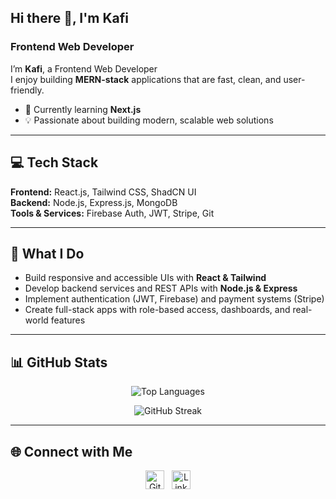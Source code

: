 ## Hi there 👋, I'm Kafi  
### Frontend Web Developer  

I’m **Kafi**, a Frontend Web Developer  
I enjoy building **MERN-stack** applications that are fast, clean, and user-friendly.  

- 🌱 Currently learning **Next.js**  
- 💡 Passionate about building modern, scalable web solutions  

---

## 💻 Tech Stack  

**Frontend:** React.js, Tailwind CSS, ShadCN UI  
**Backend:** Node.js, Express.js, MongoDB  
**Tools & Services:** Firebase Auth, JWT, Stripe, Git  

---

## 🚀 What I Do  

- Build responsive and accessible UIs with **React & Tailwind**  
- Develop backend services and REST APIs with **Node.js & Express**  
- Implement authentication (JWT, Firebase) and payment systems (Stripe)  
- Create full-stack apps with role-based access, dashboards, and real-world features  

---

## 📊 GitHub Stats  

<p align="center">
  <img src="https://github-readme-stats.vercel.app/api/top-langs/?username=0xkafi&layout=compact&theme=tokyonight" alt="Top Languages" />
</p>
<p align="center">
  <img src="https://streak-stats.demolab.com?user=0xKafi&theme=tokyonight" alt="GitHub Streak" />
</p>

---

## 🌐 Connect with Me  

<p align="center">
  <a href="https://github.com/0xkafi"><img src="https://cdn.jsdelivr.net/npm/simple-icons@3.0.1/icons/github.svg" alt="GitHub" height="30"></a>
  &nbsp;
  <a href="https://www.linkedin.com/in/abdullahilkafi/"><img src="https://cdn.jsdelivr.net/npm/simple-icons@3.0.1/icons/linkedin.svg" alt="LinkedIn" height="30"></a>
</p>
